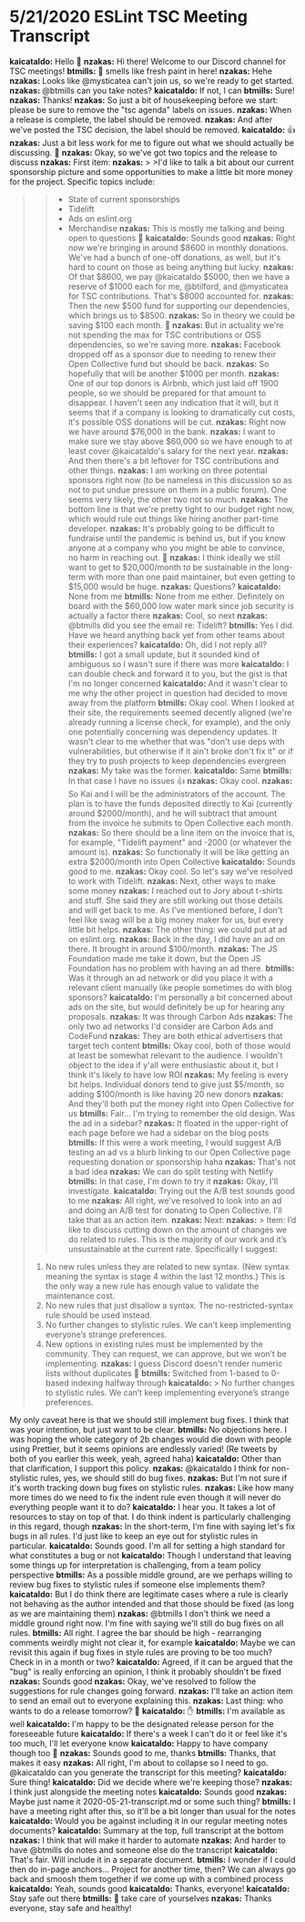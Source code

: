 # 5/21/2020 ESLint TSC Meeting Transcript

**kaicataldo:** Hello 👋
**nzakas:** Hi there! Welcome to our Discord channel for TSC meetings!
**btmills:** 👋 smells like fresh paint in here!
**nzakas:** Hehe
**nzakas:** Looks like @mysticatea can't join us, so we're ready to get started.
**nzakas:** @btmills can you take notes?
**kaicataldo:** If not, I can
**btmills:** Sure!
**nzakas:** Thanks!
**nzakas:** So just a bit of housekeeping before we start: please be sure to remove the "tsc agenda" labels on issues.
**nzakas:** When a release is complete, the label should be removed.
**nzakas:** And after we've posted the TSC decision, the label should be removed.
**kaicataldo:** 👍
**nzakas:** Just a bit less work for me to figure out what we should actually be discussing. 🙂
**nzakas:** Okay, so we've got two topics and the release to discuss
**nzakas:** First item:
**nzakas:** > >I'd like to talk a bit about our current sponsorship picture and some opportunities to make a little bit more money for the project. Specific topics include:
> >
> > * State of current sponsorships
> > * Tidelift
> > * Ads on eslint.org
> > * Merchandise
**nzakas:** This is mostly me talking and being open to questions 🙂
**kaicataldo:** Sounds good
**nzakas:** Right now we're bringing in around $8600 in monthly donations. We've had a bunch of one-off donations, as well, but it's hard to count on those as being anything but lucky.
**nzakas:** Of that $8600, we pay @kaicataldo $5000, then we have a reserve of $1000 each for me, @btilford, and @mysticatea for TSC contributions. That's $8000 accounted for.
**nzakas:** Then the new $500 fund for supporting our dependencies, which brings us to $8500.
**nzakas:** So in theory we could be saving $100 each month. 🙂
**nzakas:** But in actuality we're not spending the max for TSC contributions or OSS dependencies, so we're saving more.
**nzakas:** Facebook dropped off as a sponsor due to needing to renew their Open Collective fund but should be back.
**nzakas:** So hopefully that will be another $1000 per month.
**nzakas:** One of our top donors is Airbnb, which just laid off 1900 people, so we should be prepared for that amount to disappear. I haven't seen any indication that it will, but it seems that if a company is looking to dramatically cut costs, it's possible OSS donations will be cut.
**nzakas:** Right now we have around $76,000 in the bank.
**nzakas:** I want to make sure we stay above $60,000 so we have enough to at least cover @kaicataldo's salary for the next year.
**nzakas:** And then there's a bit leftover for TSC contributions and other things.
**nzakas:** I am working on three potential sponsors right now (to be nameless in this discussion so as not to put undue pressure on them in a public forum). One seems very likely, the other two not so much.
**nzakas:** The bottom line is that we're pretty tight to our budget right now, which would rule out things like hiring another part-time developer.
**nzakas:** It's probably going to be difficult to fundraise until the pandemic is behind us, but if you know anyone at a company who you might be able to convince, no harm in reaching out. 🙂
**nzakas:** I think ideally we still want to get to $20,000/month to be sustainable in the long-term with more than one paid maintainer, but even getting to $15,000 would be huge.
**nzakas:** Questions?
**kaicataldo:** None from me
**btmills:** None from me either. Definitely on board with the $60,000 low water mark since job security is actually a factor there
**nzakas:** Cool, so next
**nzakas:** @btmills did you see the email re: Tidelift?
**btmills:** Yes I did. Have we heard anything back yet from other teams about their experiences?
**kaicataldo:** Oh, did I not reply all?
**btmills:** I got a small update, but it sounded kind of ambiguous so I wasn't sure if there was more
**kaicataldo:** I can double check and forward it to you, but the gist is that I'm no longer concerned
**kaicataldo:** And it wasn't clear to me why the other project in question had decided to move away from the platform
**btmills:** Okay cool. When I looked at their site, the requirements seemed decently aligned (we're already running a license check, for example), and the only one potentially concerning was dependency updates. It wasn't clear to me whether that was "don't use deps with vulnerabilities, but otherwise if it ain't broke don't fix it" or if they try to push projects to keep dependencies evergreen
**nzakas:** My take was the former.
**kaicataldo:** Same
**btmills:** In that case I have no issues 👍
**nzakas:** Okay cool.
**nzakas:** So Kai and I will be the administrators of the account. The plan is to have the funds deposited directly to Kai (currently around $2000/month), and he will subtract that amount from the invoice he submits to Open Collective each month.
**nzakas:** So there should be a line item on the invoice that is, for example, "Tidelift payment" and -2000 (or whatever the amount is).
**nzakas:** So functionally it will be like getting an extra $2000/month into Open Collective
**kaicataldo:** Sounds good to me.
**nzakas:** Okay cool. So let's say we've resolved to work with Tidelift.
**nzakas:** Next, other ways to make some money
**nzakas:** I reached out to Jory about t-shirts and stuff. She said they are still working out those details and will get back to me. As I've mentioned before, I don't feel like swag will be a big money maker for us, but every little bit helps.
**nzakas:** The other thing: we could put at ad on eslint.org.
**nzakas:** Back in the day, I did have an ad on there. It brought in around $100/month.
**nzakas:** The JS Foundation made me take it down, but the Open JS Foundation has no problem with having an ad there.
**btmills:** Was it through an ad network or did you place it with a relevant client manually like people sometimes do with blog sponsors?
**kaicataldo:** I'm personally a bit concerned about ads on the site, but would definitely be up for hearing any proposals.
**nzakas:** It was through Carbon Ads
**nzakas:** The only two ad networks I'd consider are Carbon Ads and CodeFund
**nzakas:** They are both ethical advertisers that target tech content
**btmills:** Okay cool, both of those would at least be somewhat relevant to the audience. I wouldn't object to the idea if y'all were enthusiastic about it, but I think it's likely to have low ROI
**nzakas:** My feeling is every bit helps. Individual donors tend to give just $5/month, so adding $100/month is like having 20 new donors
**nzakas:** And they'll both put the money right into Open Collective for us
**btmills:** Fair... I'm trying to remember the old design. Was the ad in a sidebar?
**nzakas:** It floated in the upper-right of each page before we had a sidebar on the blog posts
**btmills:** If this were a work meeting, I would suggest A/B testing an ad vs a blurb linking to our Open Collective page requesting donation or sponsorship haha
**nzakas:** That's not a bad idea
**nzakas:** We can do split testing with Netlify
**btmills:** In that case, I'm down to try it
**nzakas:** Okay, I'll investigate.
**kaicataldo:** Trying out the A/B test sounds good to me
**nzakas:** All right, we've resolved to look into an ad and doing an A/B test for donating to Open Collective. I'll take that as an action item.
**nzakas:** Next:
**nzakas:** > Item: I’d like to discuss cutting down on the amount of changes we do related to rules. This is the majority of our work and it’s unsustainable at the current rate. Specifically I suggest:
> 
> 1. No new rules unless they are related to new syntax. (New syntax meaning the syntax is stage 4 within the last 12 months.) This is the only way a new rule has enough value to validate the maintenance cost. 
> 2. No new rules that just disallow a syntax. The no-restricted-syntax rule should be used instead. 
> 2. No further changes to stylistic rules. We can’t keep implementing everyone’s strange preferences.
> 3. New options in existing rules must be implemented by the community. They can request, we can approve, but we won’t be implementing.
**nzakas:** I guess Discord doesn't render numeric lists without duplicates 🙂
**btmills:** Switched from 1-based to 0-based indexing halfway through
**kaicataldo:** > No further changes to stylistic rules. We can’t keep implementing everyone’s strange preferences.

My only caveat here is that we should still implement bug fixes. I think that was your intention, but just want to be clear.
**btmills:** No objections here. I was hoping the whole category of 2b changes would die down with people using Prettier, but it seems opinions are endlessly varied! (Re tweets by both of you earlier this week, yeah, agreed haha)
**kaicataldo:** Other than that clarification, I support this policy.
**nzakas:** @kaicataldo I think for non-stylistic rules, yes, we should still do bug fixes.
**nzakas:** But I'm not sure if it's worth tracking down bug fixes on stylistic rules.
**nzakas:** Like how many more times do we need to fix the indent rule even though it will never do everything people want it to do?
**kaicataldo:** I hear you. It takes a lot of resources to stay on top of that. I do think indent is particularly challenging in this regard, though
**nzakas:** In the short-term, I'm fine with saying let's fix bugs in all rules. I'd just like to keep an eye out for stylistic rules in particular.
**kaicataldo:** Sounds good. I'm all for setting a high standard for what constitutes a bug or not
**kaicataldo:** Though I understand that leaving some things up for interpretation is challenging, from a team policy perspective
**btmills:** As a possible middle ground, are we perhaps willing to review bug fixes to stylistic rules if someone else implements them?
**kaicataldo:** But I do think there are legitimate cases where a rule is clearly not behaving as the author intended and that those should be fixed (as long as we are maintaining them)
**nzakas:** @btmills I don't think we need a middle ground right now. I'm fine with saying we'll still do bug fixes on all rules.
**btmills:** All right. I agree the bar should be high - rearranging comments weirdly might not clear it, for example
**kaicataldo:** Maybe we can revisit this again if bug fixes in style rules are proving to be too much? Check in in a month or two?
**kaicataldo:** Agreed, if it can be argued that the "bug" is really enforcing an opinion, I think it probably shouldn't be fixed
**nzakas:** Sounds good
**nzakas:** Okay, we've resolved to follow the suggestions for rule changes going forward.
**nzakas:** I'll take an action item to send an email out to everyone explaining this.
**nzakas:** Last thing: who wants to do a release tomorrow? 🙂
**kaicataldo:** ✋
**btmills:** I'm available as well
**kaicataldo:** I'm happy to be the designated release person for the foreseeable future
**kaicataldo:** If there's a week I can't do it or feel like it's too much, I'll let everyone know
**kaicataldo:** Happy to have company though too 🙂
**nzakas:** Sounds good to me, thanks
**btmills:** Thanks, that makes it easy
**nzakas:** All right, I'm about to collapse so I need to go. @kaicataldo can you generate the transcript for this meeting?
**kaicataldo:** Sure thing!
**kaicataldo:** Did we decide where we're keeping those?
**nzakas:** I think just alongside the meeting notes
**kaicataldo:** Sounds good
**nzakas:** Maybe just name it 2020-05-21-transcript.md or some such thing?
**btmills:** I have a meeting right after this, so it'll be a bit longer than usual for the notes
**kaicataldo:** Would you be against including it in our regular meeting notes documents?
**kaicataldo:** Summary at the top, full transcript at the bottom
**nzakas:** I think that will make it harder to automate
**nzakas:** And harder to have @btmills do notes and someone else do the transcript
**kaicataldo:** That's fair. Will include it in a separate document.
**btmills:** I wonder if I could then do in-page anchors... Project for another time, then? We can always go back and smoosh them together if we come up with a combined process
**kaicataldo:** Yeah, sounds good
**kaicataldo:** Thanks, everyone!
**kaicataldo:** Stay safe out there
**btmills:** 👋 take care of yourselves
**nzakas:** Thanks everyone, stay safe and healthy!
